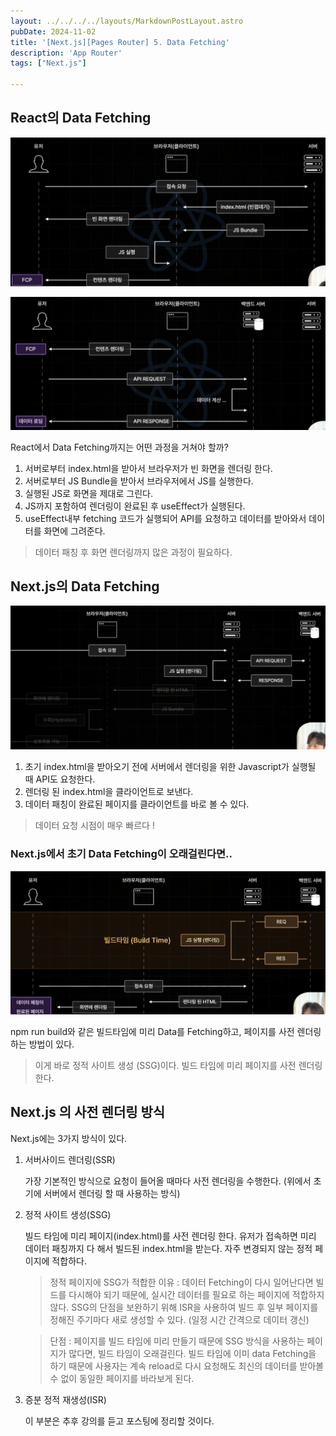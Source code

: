 ```yaml
---
layout: ../../../../layouts/MarkdownPostLayout.astro
pubDate: 2024-11-02
title: '[Next.js][Pages Router] 5. Data Fetching'
description: 'App Router'
tags: ["Next.js"]

---
```




## React의 Data Fetching

![image-20241102100800931](../images/image-20241102100800931.png)

![image-20241102101113020](../images/image-20241102101113020.png)

React에서 Data Fetching까지는 어떤 과정을 거쳐야 할까?

1. 서버로부터 index.html을 받아서 브라우저가 빈 화면을 렌더링 한다.
2. 서버로부터 JS Bundle을 받아서 브라우저에서 JS를 실행한다.
3. 실행된 JS로 화면을 제대로 그린다.
4. JS까지 포함하여 렌더링이 완료된 후 useEffect가 실행된다.
5. useEffect내부 fetching 코드가 실행되어 API를 요청하고 데이터를 받아와서 데이터를 화면에 그려준다.

> 데이터 패칭 후 화면 렌더링까지 많은 과정이 필요하다.



## Next.js의 Data Fetching

![image-20241102101334397](../images/image-20241102101334397.png)

1. 초기 index.html을 받아오기 전에 서버에서 렌더링을 위한 Javascript가 실행될 때 API도 요청한다.
2. 렌더링 된 index.html을 클라이언트로 보낸다.
3. 데이터 패칭이 완료된 페이지를 클라이언트를 바로 볼 수 있다.

> 데이터 요청 시점이 매우 빠르다 !



### Next.js에서 초기 Data Fetching이 오래걸린다면..

![image-20241102102133473](../images/image-20241102102133473.png)

npm run build와 같은 빌드타임에 미리 Data를 Fetching하고, 페이지를 사전 렌더링하는 방법이 있다.

> 이게 바로 정적 사이트 생성 (SSG)이다.
> 빌드 타임에 미리 페이지를 사전 렌더링한다.



## Next.js 의 사전 렌더링 방식

Next.js에는 3가지 방식이 있다.

1. 서버사이드 렌더링(SSR)

   가장 기본적인 방식으로 요청이 들어올 때마다 사전 렌더링을 수행한다. (위에서 초기에 서버에서 렌더링 할 때 사용하는 방식)

2. 정적 사이트 생성(SSG)

   빌드 타임에 미리 페이지(index.html)를 사전 렌더링 한다. 유저가 접속하면 미리 데이터 패칭까지 다 해서 빌드된 index.html을 받는다. 자주 변경되지 않는 정적 페이지에 적합하다.

   > 정적 페이지에 SSG가 적합한 이유 : 데이터 Fetching이 다시 일어난다면 빌드를 다시해야 되기 때문에, 실시간 데이터를 필요로 하는 페이지에 적합하지 않다. SSG의 단점을 보완하기 위해 ISR을 사용하여 빌드 후 일부 페이지를 정해진 주기마다 새로 생성할 수 있다. (일정 시간 간격으로 데이터 갱신)

   > 단점 : 페이지를 빌드 타임에 미리 만들기 때문에 SSG 방식을 사용하는 페이지가 많다면, 빌드 타임이 오래걸린다. 빌드 타임에 이미 data Fetching을 하기 때문에 사용자는 계속 reload로 다시 요청해도 최신의 데이터를 받아볼 수 없이 동일한 페이지를 바라보게 된다.

3. 증분 정적 재생성(ISR)

   이 부분은 추후 강의를 듣고 포스팅에 정리할 것이다.
